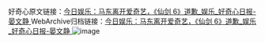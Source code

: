 好奇心原文链接：[今日娱乐：马东离开爱奇艺，《仙剑 6》道歉_娱乐_好奇心日报-晏文静 ](https://www.qdaily.com/articles/12121.html)
WebArchive归档链接：[今日娱乐：马东离开爱奇艺，《仙剑 6》道歉_娱乐_好奇心日报-晏文静 ](http://web.archive.org/web/20190623171950/https://www.qdaily.com/articles/12121.html)
![image](http://ww3.sinaimg.cn/large/007d5XDply1g3x045fkvmj30u04mpqv5)